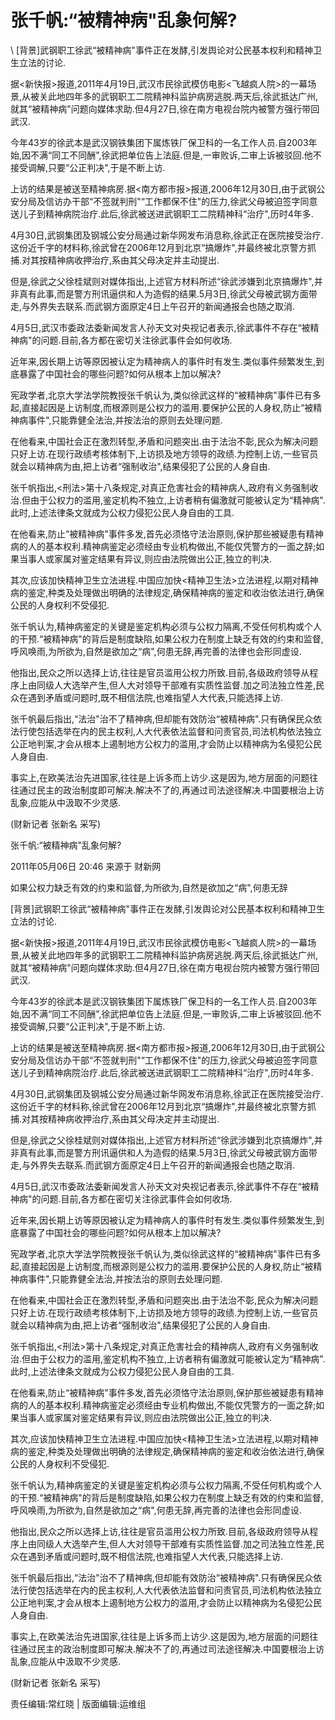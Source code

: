 # 张千帆:“被精神病"乱象何解?  





\ 
[背景]武钢职工徐武“被精神病"事件正在发酵,引发舆论对公民基本权利和精神卫生立法的讨论.

据<新快报>报道,2011年4月19日,武汉市民徐武模仿电影<飞越疯人院>的一幕场景,从被关此地四年多的武钢职工二院精神科监护病房逃脱.两天后,徐武抵达广州,就其“被精神病"问题向媒体求助.但4月27日,徐在南方电视台院内被警方强行带回武汉.

今年43岁的徐武本是武汉钢铁集团下属炼铁厂保卫科的一名工作人员.自2003年始,因不满“同工不同酬",徐武把单位告上法庭.但是,一审败诉,二审上诉被驳回.他不接受调解,只要“公正判决",于是不断上访.

上访的结果是被送至精神病房.据<南方都市报>报道,2006年12月30日,由于武钢公安分局及信访办干部“不签就判刑"“工作都保不住"的压力,徐武父母被迫签字同意送儿子到精神病院治疗.此后,徐武被送进武钢职工二院精神科“治疗",历时4年多.

4月30日,武钢集团及钢城公安分局通过新华网发布消息称,徐武正在医院接受治疗.这份近千字的材料称,徐武曾在2006年12月到北京“搞爆炸",并最终被北京警方抓捕.对其按精神病收押治疗,系由其父母决定并主动提出.

但是,徐武之父徐桂斌则对媒体指出,上述官方材料所述“徐武涉嫌到北京搞爆炸",并非真有此事,而是警方刑讯逼供和人为造假的结果.5月3日,徐武父母被武钢方面带走,与外界失去联系.而武钢方面原定4日上午召开的新闻通报会也随之取消.

4月5日,武汉市委政法委新闻发言人孙天文对央视记者表示,徐武事件不存在“被精神病"的问题.目前,各方都在密切关注徐武事件会如何收场.

近年来,因长期上访等原因被认定为精神病人的事件时有发生.类似事件频繁发生,到底暴露了中国社会的哪些问题?如何从根本上加以解决?

宪政学者,北京大学法学院教授张千帆认为,类似徐武这样的“被精神病"事件已有多起,直接起因是上访制度,而根源则是公权力的滥用.要保护公民的人身权,防止“被精神病事件",只能靠健全法治,并按法治的原则去处理问题.

在他看来,中国社会正在激烈转型,矛盾和问题突出.由于法治不彰,民众为解决问题只好上访.在现行政绩考核体制下,上访损及地方领导的政绩.为控制上访,一些官员就会以精神病为由,把上访者“强制收治",结果侵犯了公民的人身自由.

张千帆指出,<刑法>第十八条规定,对真正危害社会的精神病人,政府有义务强制收治.但由于公权力的滥用,鉴定机构不独立,上访者稍有偏激就可能被认定为“精神病".此时,上述法律条文就成为公权力侵犯公民人身自由的工具.

在他看来,防止“被精神病"事件多发,首先必须恪守法治原则,保护那些被疑患有精神病的人的基本权利.精神病鉴定必须经由专业机构做出,不能仅凭警方的一面之辞;如果当事人或家属对鉴定结果有异议,则应由法院做出公正,独立的判决.

其次,应该加快精神卫生立法进程.中国应加快<精神卫生法>立法进程,以期对精神病的鉴定,种类及处理做出明确的法律规定,确保精神病的鉴定和收治依法进行,确保公民的人身权利不受侵犯.

张千帆认为,精神病鉴定的关键是鉴定机构必须与公权力隔离,不受任何机构或个人的干预.“被精神病"的背后是制度缺陷,如果公权力在制度上缺乏有效的约束和监督,呼风唤雨,为所欲为,自然是欲加之“病",何患无辞,再完善的法律也会形同虚设.

他指出,民众之所以选择上访,往往是官员滥用公权力所致.目前,各级政府领导从程序上由同级人大选举产生,但人大对领导干部难有实质性监督.加之司法独立性差,民众在遇到矛盾或问题时,既不相信法院,也难指望人大代表,只能选择上访.

张千帆最后指出,“法治"治不了精神病,但却能有效防治“被精神病".只有确保民众依法行使包括选举在内的民主权利,人大代表依法监督和问责官员,司法机构依法独立公正地判案,才会从根本上遏制地方公权力的滥用,才会防止以精神病为名侵犯公民人身自由.

事实上,在欧美法治先进国家,往往是上诉多而上访少.这是因为,地方层面的问题往往通过民主的政治制度即可解决.解决不了的,再通过司法途径解决.中国要根治上访乱象,应能从中汲取不少灵感.

(财新记者 张新名 采写)


张千帆:“被精神病"乱象何解?

2011年05月06日 20:46 来源于 财新网

如果公权力缺乏有效的约束和监督,为所欲为,自然是欲加之“病",何患无辞

[背景]武钢职工徐武“被精神病"事件正在发酵,引发舆论对公民基本权利和精神卫生立法的讨论.

据<新快报>报道,2011年4月19日,武汉市民徐武模仿电影<飞越疯人院>的一幕场景,从被关此地四年多的武钢职工二院精神科监护病房逃脱.两天后,徐武抵达广州,就其“被精神病"问题向媒体求助.但4月27日,徐在南方电视台院内被警方强行带回武汉.

今年43岁的徐武本是武汉钢铁集团下属炼铁厂保卫科的一名工作人员.自2003年始,因不满“同工不同酬",徐武把单位告上法庭.但是,一审败诉,二审上诉被驳回.他不接受调解,只要“公正判决",于是不断上访.

上访的结果是被送至精神病房.据<南方都市报>报道,2006年12月30日,由于武钢公安分局及信访办干部“不签就判刑"“工作都保不住"的压力,徐武父母被迫签字同意送儿子到精神病院治疗.此后,徐武被送进武钢职工二院精神科“治疗",历时4年多.

4月30日,武钢集团及钢城公安分局通过新华网发布消息称,徐武正在医院接受治疗.这份近千字的材料称,徐武曾在2006年12月到北京“搞爆炸",并最终被北京警方抓捕.对其按精神病收押治疗,系由其父母决定并主动提出.

但是,徐武之父徐桂斌则对媒体指出,上述官方材料所述“徐武涉嫌到北京搞爆炸",并非真有此事,而是警方刑讯逼供和人为造假的结果.5月3日,徐武父母被武钢方面带走,与外界失去联系.而武钢方面原定4日上午召开的新闻通报会也随之取消.

4月5日,武汉市委政法委新闻发言人孙天文对央视记者表示,徐武事件不存在“被精神病"的问题.目前,各方都在密切关注徐武事件会如何收场.

近年来,因长期上访等原因被认定为精神病人的事件时有发生.类似事件频繁发生,到底暴露了中国社会的哪些问题?如何从根本上加以解决?

宪政学者,北京大学法学院教授张千帆认为,类似徐武这样的“被精神病"事件已有多起,直接起因是上访制度,而根源则是公权力的滥用.要保护公民的人身权,防止“被精神病事件",只能靠健全法治,并按法治的原则去处理问题.

在他看来,中国社会正在激烈转型,矛盾和问题突出.由于法治不彰,民众为解决问题只好上访.在现行政绩考核体制下,上访损及地方领导的政绩.为控制上访,一些官员就会以精神病为由,把上访者“强制收治",结果侵犯了公民的人身自由.

张千帆指出,<刑法>第十八条规定,对真正危害社会的精神病人,政府有义务强制收治.但由于公权力的滥用,鉴定机构不独立,上访者稍有偏激就可能被认定为“精神病".此时,上述法律条文就成为公权力侵犯公民人身自由的工具.

在他看来,防止“被精神病"事件多发,首先必须恪守法治原则,保护那些被疑患有精神病的人的基本权利.精神病鉴定必须经由专业机构做出,不能仅凭警方的一面之辞;如果当事人或家属对鉴定结果有异议,则应由法院做出公正,独立的判决.

其次,应该加快精神卫生立法进程.中国应加快<精神卫生法>立法进程,以期对精神病的鉴定,种类及处理做出明确的法律规定,确保精神病的鉴定和收治依法进行,确保公民的人身权利不受侵犯.

张千帆认为,精神病鉴定的关键是鉴定机构必须与公权力隔离,不受任何机构或个人的干预.“被精神病"的背后是制度缺陷,如果公权力在制度上缺乏有效的约束和监督,呼风唤雨,为所欲为,自然是欲加之“病",何患无辞,再完善的法律也会形同虚设.

他指出,民众之所以选择上访,往往是官员滥用公权力所致.目前,各级政府领导从程序上由同级人大选举产生,但人大对领导干部难有实质性监督.加之司法独立性差,民众在遇到矛盾或问题时,既不相信法院,也难指望人大代表,只能选择上访.

张千帆最后指出,“法治"治不了精神病,但却能有效防治“被精神病".只有确保民众依法行使包括选举在内的民主权利,人大代表依法监督和问责官员,司法机构依法独立公正地判案,才会从根本上遏制地方公权力的滥用,才会防止以精神病为名侵犯公民人身自由.

事实上,在欧美法治先进国家,往往是上诉多而上访少.这是因为,地方层面的问题往往通过民主的政治制度即可解决.解决不了的,再通过司法途径解决.中国要根治上访乱象,应能从中汲取不少灵感.

(财新记者 张新名 采写)



责任编辑:常红晓 | 版面编辑:运维组